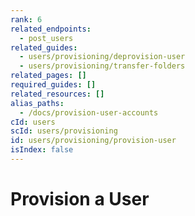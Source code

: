 ```yaml
---
rank: 6
related_endpoints:
  - post_users
related_guides:
  - users/provisioning/deprovision-user
  - users/provisioning/transfer-folders
related_pages: []
required_guides: []
related_resources: []
alias_paths:
  - /docs/provision-user-accounts
cId: users
scId: users/provisioning
id: users/provisioning/provision-user
isIndex: false
---
```


# Provision a User
